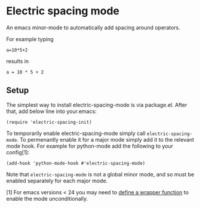 Electric spacing mode
============

An emacs minor-mode to automatically add spacing around operators.

For example typing

    a=10*5+2

results in

    a = 10 * 5 + 2


Setup
------

The simplest way to install electric-spacing-mode is via package.el. After that, add below line into your.emacs:

    (require 'electric-spacing-init)

To temporarily enable electric-spacing-mode simply call
`electric-spacing-mode`. To permenantly enable it for a major mode simply
add it to the relevant mode hook. For example for python-mode add the
following to your config[1]:

    (add-hook 'python-mode-hook #'electric-spacing-mode)

Note that `electric-spacing-mode` is not a global minor mode, and so must
be enabled separately for each major mode.


[1] For emacs versions < 24 you may need to [define a wrapper function](http://emacs.stackexchange.com/questions/5358/proper-way-to-enable-minor-mode) to enable the mode unconditionally.
